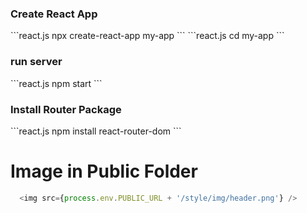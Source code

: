 <h3>Create React App</h3>
```react.js
npx create-react-app my-app
```
```react.js
cd my-app
```
<h3>run server</h3>
```react.js
npm start
```
<h3>Install Router Package</h3>
```react.js
npm install react-router-dom
```

# Image in Public Folder

```react.js
  <img src={process.env.PUBLIC_URL + '/style/img/header.png'} />
```
